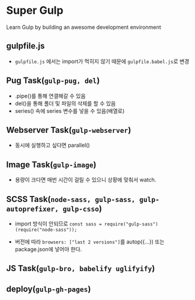 # Super Gulp

Learn Gulp by building an awesome development environment

## gulpfile.js

- `gulpfile.js` 에서는 import가 먹히지 않기 때문에 `gulpfile.babel.js`로 변경

## Pug Task(`gulp-pug, del`)

- .pipe()를 통해 연결해갈 수 있음
- del()을 통해 폴더 및 파일의 삭제를 할 수 있음
- series() 속에 series 변수를 넣을 수 있음(배열로)

## Webserver Task(`gulp-webserver`)

- 동시에 실행하고 싶다면 parallel()

## Image Task(`gulp-image`)

- 용량이 크다면 매번 시간이 걸릴 수 있으니 상황에 맞춰서 watch.

## SCSS Task(`node-sass, gulp-sass, gulp-autoprefixer, gulp-csso`)

- import 방식이 안되므로 `const sass = require("gulp-sass")(require("node-sass"));`

- 버전에 따라 `browsers: ["last 2 versions"]`를 autop({...}) 또는 package.json에 넣어야 한다.

## JS Task(`gulp-bro, babelify uglifyify`)

## deploy(`gulp-gh-pages`)
